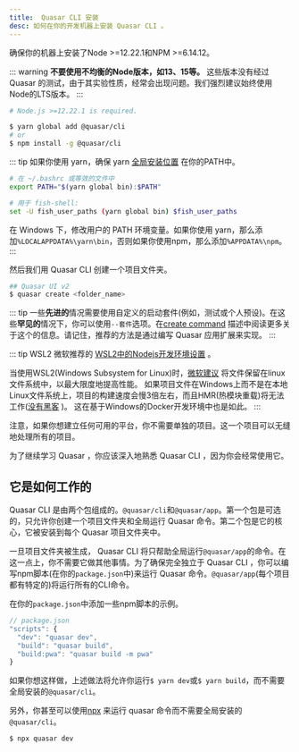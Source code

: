 ```yaml
---
title:  Quasar CLI 安装
desc: 如何在你的开发机器上安装 Quasar CLI 。
---
```


确保你的机器上安装了Node >=12.22.1和NPM >=6.14.12。

::: warning
**不要使用不均衡的Node版本，如13、15等。** 这些版本没有经过 Quasar 的测试，由于其实验性质，经常会出现问题。我们强烈建议始终使用Node的LTS版本。
:::

```bash
# Node.js >=12.22.1 is required.

$ yarn global add @quasar/cli
# or
$ npm install -g @quasar/cli
```

::: tip
如果你使用 yarn，确保 yarn [全局安装位置](https://yarnpkg.com/lang/en/docs/cli/global/) 在你的PATH中。

```bash
# 在 ~/.bashrc 或等效的文件中
export PATH="$(yarn global bin):$PATH"

# 用于 fish-shell:
set -U fish_user_paths (yarn global bin) $fish_user_paths
```

在 Windows 下，修改用户的 PATH 环境变量。如果你使用 yarn，那么添加`%LOCALAPPDATA%\yarn\bin`，否则如果你使用npm，那么添加`%APPDATA%\npm`。
:::

然后我们用 Quasar CLI 创建一个项目文件夹。

```bash
## Quasar UI v2
$ quasar create <folder_name>
```

::: tip
一些**先进的**情况需要使用自定义的启动套件(例如，测试或个人预设)。在这些**罕见的**情况下，你可以使用`--套件`选项。在[create command](/quasar-cli/commands-list#create) 描述中阅读更多关于这个的信息。请记住，推荐的方法是通过编写 Quasar 应用扩展来实现。
:::

::: tip WSL2
微软推荐的 [WSL2中的Nodejs开发环境设置](https://docs.microsoft.com/en-us/windows/nodejs/setup-on-wsl2) 。

当使用WSL2(Windows Subsystem for Linux)时，[微软建议](https://docs.microsoft.com/en-us/windows/wsl/compare-versions#performance-across-os-file-systems) 将文件保留在linux文件系统中，以最大限度地提高性能。 如果项目文件在Windows上而不是在本地Linux文件系统上，项目的构建速度会慢3倍左右，而且HMR(热模块重载)将无法工作([没有黑客](/quasar-cli/quasar-conf-js#docker-and-wsl-issues-with-hmr) )。 这在基于Windows的Docker开发环境中也是如此。
:::

注意，如果你想建立任何可用的平台，你不需要单独的项目。这一个项目可以无缝地处理所有的项目。

为了继续学习 Quasar ，你应该深入地熟悉 Quasar CLI ，因为你会经常使用它。

## 它是如何工作的

 Quasar CLI 是由两个包组成的。`@quasar/cli`和`@quasar/app`。第一个包是可选的，只允许你创建一个项目文件夹和全局运行 Quasar 命令。第二个包是它的核心，它被安装到每个 Quasar 项目文件夹中。

一旦项目文件夹被生成， Quasar CLI 将只帮助全局运行`@quasar/app`的命令。在这一点上，你不需要它做其他事情。为了确保完全独立于 Quasar CLI ，你可以编写npm脚本(在你的`package.json`中)来运行 Quasar 命令。`@quasar/app`(每个项目都有特定的)将运行所有的CLI命令。

在你的`package.json`中添加一些npm脚本的示例。

```js
// package.json
"scripts": {
  "dev": "quasar dev",
  "build": "quasar build",
  "build:pwa": "quasar build -m pwa"
}
```

如果你想这样做，上述做法将允许你运行`$ yarn dev`或`$ yarn build`，而不需要全局安装的`@quasar/cli`。

另外，你甚至可以使用[npx](https://github.com/npm/npx) 来运行 quasar 命令而不需要全局安装的`@quasar/cli`。

```bash
$ npx quasar dev
```
